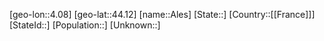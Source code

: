 ﻿---
location: [44.12,4.08]
type: City
tags:
- geo/City


SpocWebEntityId: 28725
isDeleted: false
confidential: public

---
[geo-lon::4.08]
[geo-lat::44.12]
[name::Ales]
[State::]
[Country::[[France]]]
[StateId::]
[Population::]
[Unknown::]

